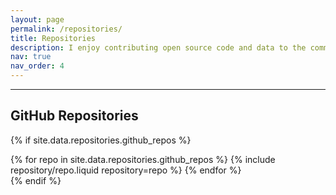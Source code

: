 ```yaml
---
layout: page
permalink: /repositories/
title: Repositories
description: I enjoy contributing open source code and data to the community.
nav: true
nav_order: 4
---
```


---

## GitHub Repositories

{% if site.data.repositories.github_repos %}

<div class="repositories d-flex flex-wrap flex-md-row flex-column justify-content-between align-items-center">
  {% for repo in site.data.repositories.github_repos %}
    {% include repository/repo.liquid repository=repo %}
  {% endfor %}
</div>
{% endif %}
